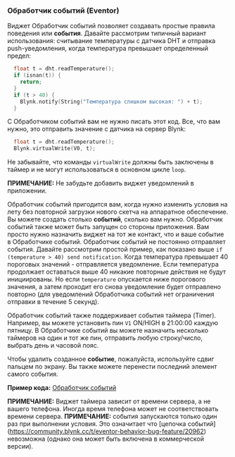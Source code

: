 
### Обработчик событий (Eventor)

Виджет Обработчик событий позволяет создавать простые правила поведения или **события**. 
Давайте рассмотрим типичный вариант использования: считывание температуры с датчика DHT и отправка push-уведомления, когда температура превышает определенный предел:

```cpp
  float t = dht.readTemperature();
  if (isnan(t)) {
    return;
  }
  if (t > 40) {
    Blynk.notify(String("Температура слишком высокая: ") + t);
  }
```

С Обработчиком событий вам не нужно писать этот код. Все, что вам нужно, это отправить значение с датчика на сервер Blynk:

```cpp
  float t = dht.readTemperature();
  Blynk.virtualWrite(V0, t);
```
Не забывайте, что команды ```virtualWrite``` должны быть заключены в таймер и не могут использоваться в основном цикле ```loop```.

**ПРИМЕЧАНИЕ:** Не забудьте добавить виджет уведомлений в приложении.

Обработчик событий пригодится вам, когда нужно изменить условия на лету без повторной загрузки нового скетча на аппаратное обеспечение. Вы можете создать столько **событий**, сколько вам нужно. Обработчик событий также может быть запущен со стороны приложения. Вам просто нужно назначить виджет на тот же контакт, что и ваше событие в Обработчике событий. 
Обработчик событий не постоянно отправляет события. Давайте рассмотрим простой пример, как показано выше ```if (temperature > 40) send notification```. Когда температура превышает 40 пороговых значений - отправляется уведомление. Если температура продолжает оставаться выше 40 никакие повторные действия не будут инициированы. Но если ```temperature``` опускается ниже порогового значения, а затем проходит его снова уведомление будет отправлено повторно (для уведомлений Обработчика событий нет ограничения отправки в течение 5 секунд).

Обработчик событий также поддерживает события таймера (Timer). Например, вы можете установить пин ```V1``` ON/HIGH в 21:00:00 каждую пятницу.
В Обработчике событий вы можете назначить несколько таймеров на один и тот же пин, отправить любую строку/число, выбрать день и часовой пояс.

Чтобы удалить созданное **событие**, пожалуйста, используйте сдвиг пальцем по экрану. Вы также можете перенести последний элемент самого события.

**Пример кода:** [Обработчик событий](https://github.com/blynkkk/blynk-library/blob/master/examples/Widgets/Eventor/Eventor.ino)

**ПРИМЕЧАНИЕ:** Виджет таймера зависит от времени сервера, а не вашего телефона. Иногда время телефона может не соответствовать времени сервера.
**ПРИМЕЧАНИЕ:** события запускаются только один раз при выполнении условия. Это означитает что [цепочка событий] (https://community.blynk.cc/t/eventor-behavior-bug-feature/20962) невозможна (однако она может быть включена в коммерческой версии).
